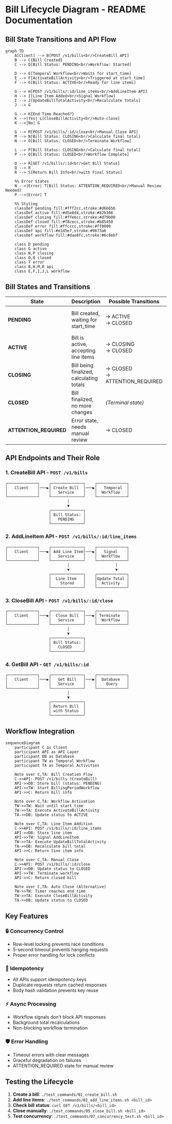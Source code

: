 # Bill Lifecycle Diagram - README Documentation

## Bill State Transitions and API Flow

```mermaid
graph TD
    A[Client] --> B[POST /v1/bills<br/>CreateBill API]
    B --> C{Bill Created}
    C --> D[Bill Status: PENDING<br/>Workflow: Started]
    
    D --> E[Temporal Workflow<br/>Waits for start_time]
    E --> F[ActivateBillActivity<br/>Triggered at start_time]
    F --> G[Bill Status: ACTIVE<br/>Ready for line items]
    
    G --> H[POST /v1/bills/:id/line_items<br/>AddLineItem API]
    H --> I[Line Item Added<br/>Signal Workflow]
    I --> J[UpdateBillTotalActivity<br/>Recalculate totals]
    J --> G
    
    G --> K{End Time Reached?}
    K -->|Yes| L[CloseBillActivity<br/>Auto-close]
    K -->|No| G
    
    G --> M[POST /v1/bills/:id/close<br/>Manual Close API]
    M --> N[Bill Status: CLOSING<br/>Calculate final total]
    N --> O[Bill Status: CLOSED<br/>Terminate Workflow]
    
    L --> P[Bill Status: CLOSING<br/>Calculate final total]
    P --> Q[Bill Status: CLOSED<br/>Workflow Complete]
    
    O --> R[GET /v1/bills/:id<br/>Get Bill Status]
    Q --> R
    R --> S[Return Bill Info<br/>with Final Status]
    
    %% Error States
    N -->|Error| T[Bill Status: ATTENTION_REQUIRED<br/>Manual Review Needed]
    P -->|Error| T
    
    %% Styling
    classDef pending fill:#fff2cc,stroke:#d6b656
    classDef active fill:#d5e8d4,stroke:#82b366
    classDef closing fill:#ffe6cc,stroke:#d79b00
    classDef closed fill:#f8cecc,stroke:#b85450
    classDef error fill:#ffcccc,stroke:#ff0000
    classDef api fill:#e1d5e7,stroke:#9673a6
    classDef workflow fill:#dae8fc,stroke:#6c8ebf
    
    class D pending
    class G active
    class N,P closing
    class O,Q closed
    class T error
    class B,H,M,R api
    class E,F,I,J,L workflow
```

## Bill States and Transitions

| State | Description | Possible Transitions | Trigger |
|-------|-------------|---------------------|---------|
| **PENDING** | Bill created, waiting for start_time | → ACTIVE<br/>→ CLOSED | Workflow timer<br/>Manual close |
| **ACTIVE** | Bill is active, accepting line items | → CLOSING<br/>→ CLOSED | Auto-close timer<br/>Manual close |
| **CLOSING** | Bill being finalized, calculating totals | → CLOSED<br/>→ ATTENTION_REQUIRED | Success<br/>Error in processing |
| **CLOSED** | Bill finalized, no more changes | _(Terminal state)_ | N/A |
| **ATTENTION_REQUIRED** | Error state, needs manual review | → CLOSED | Manual intervention |

## API Endpoints and Their Role

### 1. **CreateBill API** - `POST /v1/bills`
```
┌─────────────┐    ┌──────────────┐    ┌─────────────┐
│   Client    │───▶│ Create Bill  │───▶│   Temporal  │
│             │    │   Service    │    │  Workflow   │
└─────────────┘    └──────────────┘    └─────────────┘
                           │
                           ▼
                   ┌──────────────┐
                   │ Bill Status: │
                   │   PENDING    │
                   └──────────────┘
```

### 2. **AddLineItem API** - `POST /v1/bills/:id/line_items`
```
┌─────────────┐    ┌──────────────┐    ┌─────────────┐
│   Client    │───▶│ Add Line Item│───▶│   Signal    │
│             │    │   Service    │    │  Workflow   │
└─────────────┘    └──────────────┘    └─────────────┘
                           │                    │
                           ▼                    ▼
                   ┌──────────────┐    ┌─────────────┐
                   │  Line Item   │    │Update Total │
                   │    Stored    │    │  Activity   │
                   └──────────────┘    └─────────────┘
```

### 3. **CloseBill API** - `POST /v1/bills/:id/close`
```
┌─────────────┐    ┌──────────────┐    ┌─────────────┐
│   Client    │───▶│  Close Bill  │───▶│ Terminate   │
│             │    │   Service    │    │  Workflow   │
└─────────────┘    └──────────────┘    └─────────────┘
                           │
                           ▼
                   ┌──────────────┐
                   │ Bill Status: │
                   │   CLOSED     │
                   └──────────────┘
```

### 4. **GetBill API** - `GET /v1/bills/:id`
```
┌─────────────┐    ┌──────────────┐    ┌─────────────┐
│   Client    │───▶│   Get Bill   │───▶│  Database   │
│             │    │   Service    │    │    Query    │
└─────────────┘    └──────────────┘    └─────────────┘
                           │
                           ▼
                   ┌──────────────┐
                   │ Return Bill  │
                   │ with Status  │
                   └──────────────┘
```

## Workflow Integration

```mermaid
sequenceDiagram
    participant C as Client
    participant API as API Layer
    participant DB as Database
    participant TW as Temporal Workflow
    participant TA as Temporal Activities
    
    Note over C,TA: Bill Creation Flow
    C->>API: POST /v1/bills (CreateBill)
    API->>DB: Store bill (status: PENDING)
    API->>TW: Start BillingPeriodWorkflow
    API->>C: Return bill info
    
    Note over C,TA: Workflow Activation
    TW->>TW: Wait until start_time
    TW->>TA: Execute ActivateBillActivity
    TA->>DB: Update status to ACTIVE
    
    Note over C,TA: Line Item Addition
    C->>API: POST /v1/bills/:id/line_items
    API->>DB: Store line item
    API->>TW: Signal AddLineItem
    TW->>TA: Execute UpdateBillTotalActivity
    TA->>DB: Recalculate bill total
    API->>C: Return line item info
    
    Note over C,TA: Manual Close
    C->>API: POST /v1/bills/:id/close
    API->>DB: Update status to CLOSED
    API->>TW: Terminate workflow
    API->>C: Return closed bill
    
    Note over C,TA: Auto Close (Alternative)
    TW->>TW: Timer reaches end_time
    TW->>TA: Execute CloseBillActivity
    TA->>DB: Update status to CLOSED
```

## Key Features

### 🔒 **Concurrency Control**
- Row-level locking prevents race conditions
- 5-second timeout prevents hanging requests
- Proper error handling for lock conflicts

### 🔄 **Idempotency**
- All APIs support idempotency keys
- Duplicate requests return cached responses
- Body hash validation prevents key reuse

### ⚡ **Async Processing**
- Workflow signals don't block API responses
- Background total recalculations
- Non-blocking workflow termination

### 🛡️ **Error Handling**
- Timeout errors with clear messages
- Graceful degradation on failures
- ATTENTION_REQUIRED state for manual review

## Testing the Lifecycle

1. **Create a bill**: `./test_commands/01_create_bill.sh`
2. **Add line items**: `./test_commands/02_add_line_items.sh <bill_id>`
3. **Check bill status**: `curl GET /v1/bills/<bill_id>`
4. **Close manually**: `./test_commands/05_close_bill.sh <bill_id>`
5. **Test concurrency**: `./test_commands/07_concurrency_test.sh <bill_id>`